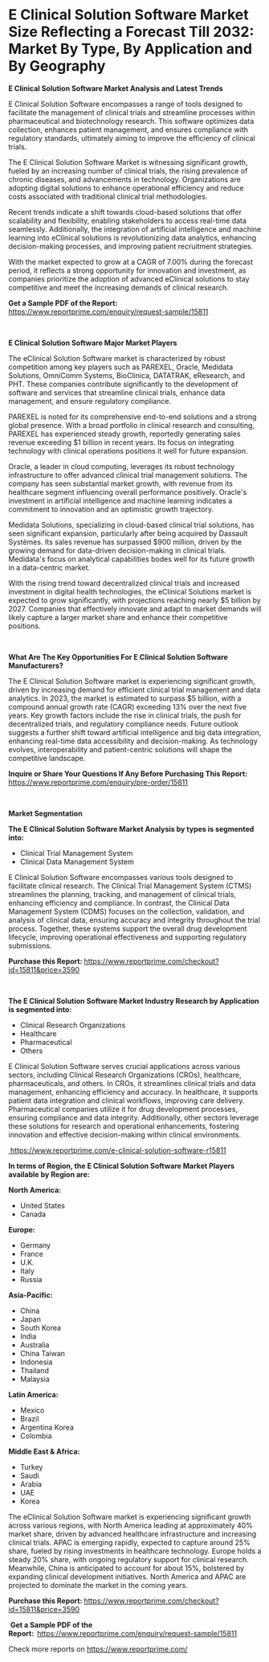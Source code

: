 <p><h1>E Clinical Solution Software Market Size Reflecting a Forecast Till 2032: Market By Type, By Application and By Geography</h1></p><p><strong>E Clinical Solution Software Market Analysis and Latest Trends</strong></p>
<p><p>E Clinical Solution Software encompasses a range of tools designed to facilitate the management of clinical trials and streamline processes within pharmaceutical and biotechnology research. This software optimizes data collection, enhances patient management, and ensures compliance with regulatory standards, ultimately aiming to improve the efficiency of clinical trials.</p><p>The E Clinical Solution Software Market is witnessing significant growth, fueled by an increasing number of clinical trials, the rising prevalence of chronic diseases, and advancements in technology. Organizations are adopting digital solutions to enhance operational efficiency and reduce costs associated with traditional clinical trial methodologies.</p><p>Recent trends indicate a shift towards cloud-based solutions that offer scalability and flexibility, enabling stakeholders to access real-time data seamlessly. Additionally, the integration of artificial intelligence and machine learning into eClinical solutions is revolutionizing data analytics, enhancing decision-making processes, and improving patient recruitment strategies.</p><p>With the market expected to grow at a CAGR of 7.00% during the forecast period, it reflects a strong opportunity for innovation and investment, as companies prioritize the adoption of advanced eClinical solutions to stay competitive and meet the increasing demands of clinical research.</p></p>
<p><strong>Get a Sample PDF of the Report:&nbsp;</strong> <a href="https://www.reportprime.com/enquiry/request-sample/15811?utm_campaign=2042&utm_medium=2&utm_source=Github&utm_content=ia&utm_term=20032025&utm_id=e-clinical-solution-software">https://www.reportprime.com/enquiry/request-sample/15811</a></p>
<p>&nbsp;</p>
<p><strong>E Clinical Solution Software Major Market Players</strong></p>
<p><p>The eClinical Solution Software market is characterized by robust competition among key players such as PAREXEL, Oracle, Medidata Solutions, OmniComm Systems, BioClinica, DATATRAK, eResearch, and PHT. These companies contribute significantly to the development of software and services that streamline clinical trials, enhance data management, and ensure regulatory compliance.</p><p>PAREXEL is noted for its comprehensive end-to-end solutions and a strong global presence. With a broad portfolio in clinical research and consulting, PAREXEL has experienced steady growth, reportedly generating sales revenue exceeding $1 billion in recent years. Its focus on integrating technology with clinical operations positions it well for future expansion.</p><p>Oracle, a leader in cloud computing, leverages its robust technology infrastructure to offer advanced clinical trial management solutions. The company has seen substantial market growth, with revenue from its healthcare segment influencing overall performance positively. Oracle's investment in artificial intelligence and machine learning indicates a commitment to innovation and an optimistic growth trajectory.</p><p>Medidata Solutions, specializing in cloud-based clinical trial solutions, has seen significant expansion, particularly after being acquired by Dassault Systèmes. Its sales revenue has surpassed $900 million, driven by the growing demand for data-driven decision-making in clinical trials. Medidata's focus on analytical capabilities bodes well for its future growth in a data-centric market.</p><p>With the rising trend toward decentralized clinical trials and increased investment in digital health technologies, the eClinical Solutions market is expected to grow significantly, with projections reaching nearly $5 billion by 2027. Companies that effectively innovate and adapt to market demands will likely capture a larger market share and enhance their competitive positions.</p></p>
<p>&nbsp;</p>
<p><strong>What Are The Key Opportunities For E Clinical Solution Software Manufacturers?</strong></p>
<p><p>The E Clinical Solution Software market is experiencing significant growth, driven by increasing demand for efficient clinical trial management and data analytics. In 2023, the market is estimated to surpass $5 billion, with a compound annual growth rate (CAGR) exceeding 13% over the next five years. Key growth factors include the rise in clinical trials, the push for decentralized trials, and regulatory compliance needs. Future outlook suggests a further shift toward artificial intelligence and big data integration, enhancing real-time data accessibility and decision-making. As technology evolves, interoperability and patient-centric solutions will shape the competitive landscape.</p></p>
<p><strong>Inquire or Share Your Questions If Any Before Purchasing This Report:</strong> <a href="https://www.reportprime.com/enquiry/pre-order/15811?utm_campaign=2042&utm_medium=2&utm_source=Github&utm_content=ia&utm_term=20032025&utm_id=e-clinical-solution-software">https://www.reportprime.com/enquiry/pre-order/15811</a></p>
<p>&nbsp;</p>
<p><strong>Market Segmentation</strong></p>
<p><strong>The E Clinical Solution Software Market Analysis by types is segmented into:</strong></p>
<p><ul><li>Clinical Trial Management System</li><li>Clinical Data Management System</li></ul></p>
<p><p>E Clinical Solution Software encompasses various tools designed to facilitate clinical research. The Clinical Trial Management System (CTMS) streamlines the planning, tracking, and management of clinical trials, enhancing efficiency and compliance. In contrast, the Clinical Data Management System (CDMS) focuses on the collection, validation, and analysis of clinical data, ensuring accuracy and integrity throughout the trial process. Together, these systems support the overall drug development lifecycle, improving operational effectiveness and supporting regulatory submissions.</p></p>
<p><strong>Purchase this Report:&nbsp;</strong><a href="https://www.reportprime.com/checkout?id=15811&price=3590&utm_campaign=2042&utm_medium=2&utm_source=Github&utm_content=ia&utm_term=20032025&utm_id=e-clinical-solution-software">https://www.reportprime.com/checkout?id=15811&price=3590</a></p>
<p>&nbsp;</p>
<p><strong>The E Clinical Solution Software Market Industry Research by Application is segmented into:</strong></p>
<p><ul><li>Clinical Research Organizations</li><li>Healthcare</li><li>Pharmaceutical</li><li>Others</li></ul></p>
<p><p>E Clinical Solution Software serves crucial applications across various sectors, including Clinical Research Organizations (CROs), healthcare, pharmaceuticals, and others. In CROs, it streamlines clinical trials and data management, enhancing efficiency and accuracy. In healthcare, it supports patient data integration and clinical workflows, improving care delivery. Pharmaceutical companies utilize it for drug development processes, ensuring compliance and data integrity. Additionally, other sectors leverage these solutions for research and operational enhancements, fostering innovation and effective decision-making within clinical environments.</p></p>
<p><a href="https://www.reportprime.com/e-clinical-solution-software-r15811?utm_campaign=2042&utm_medium=2&utm_source=Github&utm_content=ia&utm_term=20032025&utm_id=e-clinical-solution-software">&nbsp;https://www.reportprime.com/e-clinical-solution-software-r15811</a></p>
<p><strong>In terms of Region, the E Clinical Solution Software Market Players available by Region are:</strong></p>
<p>
    <p> <strong> North America: </strong>
        <ul>
            <li>United States</li>
            <li>Canada</li>
        </ul>
        </p> 
    <p> <strong> Europe: </strong>
        <ul>
            <li>Germany</li>
            <li>France</li>
            <li>U.K.</li>
            <li>Italy</li>
            <li>Russia</li>
        </ul>
        </p> 
    <p> <strong> Asia-Pacific: </strong>
        <ul>
            <li>China</li>
            <li>Japan</li>
            <li>South Korea</li>
            <li>India</li>
            <li>Australia</li>
            <li>China Taiwan</li>
            <li>Indonesia</li>
            <li>Thailand</li>
            <li>Malaysia</li>
        </ul>
        </p> 
    <p> <strong> Latin America: </strong>
        <ul>
            <li>Mexico</li>
            <li>Brazil</li>
            <li>Argentina Korea</li>
            <li>Colombia</li>
        </ul>
        </p> 
    <p> <strong> Middle East & Africa: </strong>
        <ul>
            <li>Turkey</li>
            <li>Saudi</li>
            <li>Arabia</li>
            <li>UAE</li>
            <li>Korea</li>
        </ul>
    </p>
    </p>
<p><p>The eClinical Solution Software market is experiencing significant growth across various regions, with North America leading at approximately 40% market share, driven by advanced healthcare infrastructure and increasing clinical trials. APAC is emerging rapidly, expected to capture around 25% share, fueled by rising investments in healthcare technology. Europe holds a steady 20% share, with ongoing regulatory support for clinical research. Meanwhile, China is anticipated to account for about 15%, bolstered by expanding clinical development initiatives. North America and APAC are projected to dominate the market in the coming years.</p></p>
<p><strong>Purchase this Report: </strong><a href="https://www.reportprime.com/checkout?id=15811&price=3590&utm_campaign=2042&utm_medium=2&utm_source=Github&utm_content=ia&utm_term=20032025&utm_id=e-clinical-solution-software">https://www.reportprime.com/checkout?id=15811&price=3590</a></p>
<p>&nbsp;<strong>Get a Sample PDF of the Report:&nbsp;&nbsp;</strong><a href="https://www.reportprime.com/enquiry/request-sample/15811?utm_campaign=2042&utm_medium=2&utm_source=Github&utm_content=ia&utm_term=20032025&utm_id=e-clinical-solution-software">https://www.reportprime.com/enquiry/request-sample/15811</a></p>
<p><strong></strong></p>
<p>Check more reports on <a href="https://www.reportprime.com/?utm_campaign=2042&utm_medium=2&utm_source=Github&utm_content=ia&utm_term=20032025&utm_id=e-clinical-solution-software">https://www.reportprime.com/</a></p>